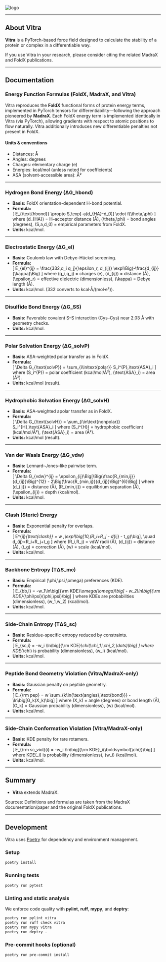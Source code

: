 ![logo](docs/logo_small.png)

---

## About Vitra

**Vitra** is a PyTorch-based force field designed to calculate the stability of a protein or complex in a differentiable way.

If you use Vitra in your research, please consider citing the related MadraX and FoldX publications.

---

## Documentation

### Energy Function Formulas (FoldX, MadraX, and Vitra)

Vitra reproduces the **FoldX** functional forms of protein energy terms, implemented in PyTorch tensors for differentiability—following the approach pioneered by **MadraX**. Each FoldX energy term is implemented identically in Vitra (via PyTorch), allowing gradients with respect to atomic positions to flow naturally. Vitra additionally introduces new differentiable penalties not present in FoldX.

#### Units & conventions
- Distances: Å  
- Angles: degrees  
- Charges: elementary charge (e)  
- Energies: kcal/mol (unless noted for coefficients)  
- ASA (solvent-accessible area): Å²

---

### Hydrogen Bond Energy (ΔG_hbond)
- **Basis:** FoldX orientation-dependent H-bond potential.  
- **Formula:**  
  \[
  E_{\text{hbond}} \propto S\,\exp[-a(d_{HA}-d_0)] \cdot f(\theta,\phi)
  \]
  where \(d_{HA}\) = H–acceptor distance (Å), \(\theta,\phi\) = bond angles (degrees), \(S,a,d_0\) = empirical parameters from FoldX.  
- **Units:** kcal/mol.

---

### Electrostatic Energy (ΔG_el)
- **Basis:** Coulomb law with Debye–Hückel screening.  
- **Formula:**  
  \[
  E_{el}^{ij} = \frac{332\,q_i q_j}{\epsilon_r\, d_{ij}} \exp\!\Big(-\frac{d_{ij}}{\kappa}\Big)
  \]
  where \(q_i,q_j\) = charges (e), \(d_{ij}\) = distance (Å), \(\epsilon_r\) = effective dielectric (dimensionless), \(\kappa\) = Debye length (Å).  
- **Units:** kcal/mol. (332 converts to kcal·Å/(mol·e²)).

---

### Disulfide Bond Energy (ΔG_SS)
- **Basis:** Favorable covalent S–S interaction (Cys–Cys) near 2.03 Å with geometry checks.  
- **Units:** kcal/mol.

---

### Polar Solvation Energy (ΔG_solvP)
- **Basis:** ASA-weighted polar transfer as in FoldX.  
- **Formula:**  
  \[
  \Delta G_{\text{solvP}} = \sum_{i\in\text{polar}} S_i^{P}\,\text{ASA}_i
  \]
  where \(S_i^{P}\) = polar coefficient (kcal/mol/Å²), \(\text{ASA}_i\) = area (Å²).  
- **Units:** kcal/mol (result).

---

### Hydrophobic Solvation Energy (ΔG_solvH)
- **Basis:** ASA-weighted apolar transfer as in FoldX.  
- **Formula:**  
  \[
  \Delta G_{\text{solvH}} = \sum_{i\in\text{nonpolar}} S_i^{H}\,\text{ASA}_i
  \]
  where \(S_i^{H}\) = hydrophobic coefficient (kcal/mol/Å²), \(\text{ASA}_i\) = area (Å²).  
- **Units:** kcal/mol (result).

---

### Van der Waals Energy (ΔG_vdw)
- **Basis:** Lennard–Jones–like pairwise term.  
- **Formula:**  
  \[
  \Delta G_{vdw}^{ij} = \epsilon_{ij}\Big[\Big(\frac{R_{min,ij}}{d_{ij}}\Big)^{12} - 2\Big(\frac{R_{min,ij}}{d_{ij}}\Big)^{6}\Big]
  \]
  where \(d_{ij}\) = distance (Å), \(R_{min,ij}\) = equilibrium separation (Å), \(\epsilon_{ij}\) = depth (kcal/mol).  
- **Units:** kcal/mol.

---

### Clash (Steric) Energy
- **Basis:** Exponential penalty for overlaps.  
- **Formula:**  
  \[
  E^{ij}_{\text{clash}} = w \,\exp\!\big[10\,(R_i+R_j - d_{ij} - t_g)\big], \quad d_{ij}<R_i+R_j+t_g
  \]
  where \(R_i,R_j\) = vdW radii (Å), \(d_{ij}\) = distance (Å), \(t_g\) = correction (Å), \(w\) = scale (kcal/mol).  
- **Units:** kcal/mol.

---

### Backbone Entropy (TΔS_mc)
- **Basis:** Empirical \(\phi,\psi,\omega\) preferences (KDE).  
- **Formula:**  
  \[
  E_{bb,i} = -w_1\ln\big[{\rm KDE}_\omega(\omega)\big] - w_2\ln\big[{\rm KDE}_{\phi\psi}(\phi,\psi)\big]
  \]
  where KDEs are probabilities (dimensionless), \(w_1,w_2\) (kcal/mol).  
- **Units:** kcal/mol.

---

### Side-Chain Entropy (TΔS_sc)
- **Basis:** Residue-specific entropy reduced by constraints.  
- **Formula:**  
  \[
  E_{sc,i} = -w_i \ln\big[{\rm KDE}_\chi(\chi_1,\chi_2,\dots)\big]
  \]
  where KDE\(_\chi\) is probability (dimensionless), \(w_i\) (kcal/mol).  
- **Units:** kcal/mol.

---

### Peptide Bond Geometry Violation (Vitra/MadraX-only)
- **Basis:** Gaussian penalty on peptide geometry.  
- **Formula:**  
  \[
  E_{\rm pep} = w \sum_{k\in\{\text{angles},\text{bond}\}} -\ln\big[G_k(X_k)\big]
  \]
  where \(X_k\) = angle (degrees) or bond length (Å), \(G_k\) = Gaussian probability (dimensionless), \(w\) (kcal/mol).  
- **Units:** kcal/mol.

---

### Side-Chain Conformation Violation (Vitra/MadraX-only)
- **Basis:** KDE penalty for rare rotamers.  
- **Formula:**  
  \[
  E_{\rm sc\_viol}(i) = -w_i \ln\big[{\rm KDE}_i(\boldsymbol{\chi})\big]
  \]
  where KDE\(_i\) is probability (dimensionless), \(w_i\) (kcal/mol).  
- **Units:** kcal/mol.

---

## Summary

- **Vitra** extends MadraX.

Sources: Definitions and formulas are taken from the MadraX documentation/paper and the original FoldX publications.

---

## Development

Vitra uses [Poetry](https://python-poetry.org/) for dependency and environment management.

### Setup
```sh
poetry install
```

### Running tests
```sh
poetry run pytest
```

### Linting and static analysis
We enforce code quality with **pylint**, **ruff**, **mypy**, and **deptry**:
```sh
poetry run pylint vitra
poetry run ruff check vitra
poetry run mypy vitra
poetry run deptry .
```

### Pre-commit hooks (optional)
```sh
poetry run pre-commit install
```

